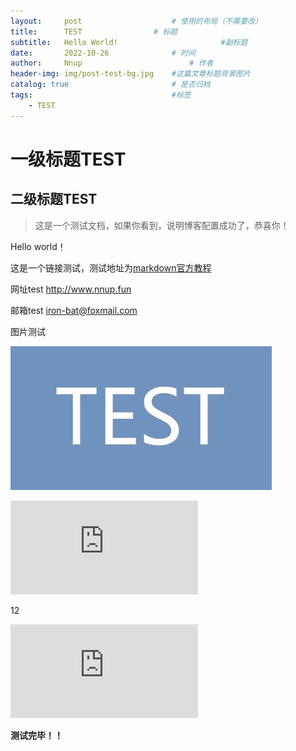 ```yaml
---
layout:     post   				    # 使用的布局（不需要改）
title:      TEST 				# 标题 
subtitle:   Hello World!                       #副标题
date:       2022-10-26 				# 时间
author:     Nnup 						# 作者
header-img: img/post-test-bg.jpg 	#这篇文章标题背景图片
catalog: true 						# 是否归档
tags:								#标签
    - TEST
---
```

# 一级标题TEST
## 二级标题TEST
>这是一个测试文档，如果你看到，说明博客配置成功了，恭喜你！  

Hello world！  

这是一个链接测试，测试地址为[markdown官方教程](https://markdown.com.cn "链接title测试")  

网址test <http://www.nnup.fun>  

邮箱test <iron-bat@foxmail.com>  

图片测试  

[![这是图片](/img/post-test-01.jpg "图片title测试")](https://nnup.fun/2022/10/26/01test/)  


<!-- <div class="iframe-container">
    <iframe src="//player.bilibili.com/player.html?aid=50230037&bvid=BV1ub411G76n&cid=87931171&page=1&high_quality=1&danmuke=0" scrolling="no" border="0" frameborder="no" framespacing="0" allowfullscreen="true"> </iframe></div> -->

<div class="iframe-container">
    <iframe src="https://streamja.com/embed/RWp2R" scrolling="no" border="0" frameborder="no" framespacing="0" allowfullscreen="true"> </iframe>
</div>

12

<div class="iframe-container">
    <iframe src="https://link.jscdn.cn/sharepoint/aHR0cHM6Ly9tYWlsdWpuZWR1Y24tbXkuc2hhcmVwb2ludC5jb20vOnY6L2cvcGVyc29uYWwvMjAyMDMyMjIxMDgxX21haWxfdWpuX2VkdV9jbi9FV0dYVVZ1YlBQOUdtLVJndEstSGp2RUJpdW11MXdXM1hQTXFtTEtnVlhMNUVB.mp4" scrolling="no" border="0" frameborder="no" framespacing="0" allowfullscreen="true"> </iframe>
</div>

**测试完毕！！**
